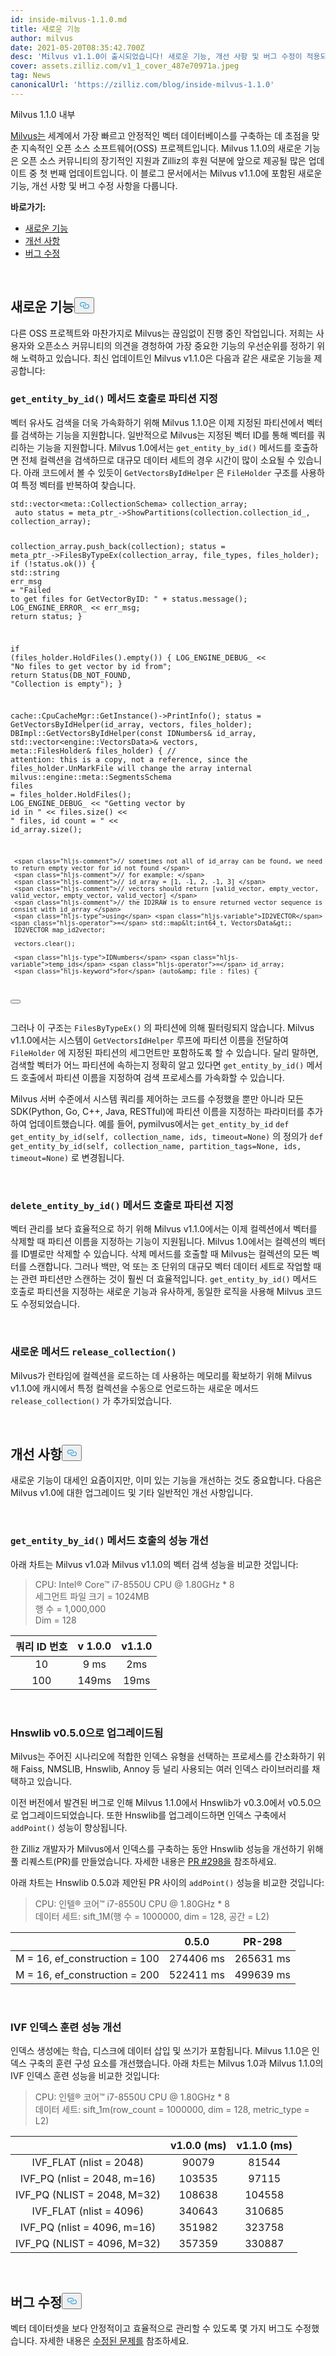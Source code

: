 ```yaml
---
id: inside-milvus-1.1.0.md
title: 새로운 기능
author: milvus
date: 2021-05-20T08:35:42.700Z
desc: 'Milvus v1.1.0이 출시되었습니다! 새로운 기능, 개선 사항 및 버그 수정이 적용되었습니다.'
cover: assets.zilliz.com/v1_1_cover_487e70971a.jpeg
tag: News
canonicalUrl: 'https://zilliz.com/blog/inside-milvus-1.1.0'
---
```

<custom-h1>Milvus 1.1.0 내부</custom-h1><p><a href="https://github.com/milvus-io">Milvus는</a> 세계에서 가장 빠르고 안정적인 벡터 데이터베이스를 구축하는 데 초점을 맞춘 지속적인 오픈 소스 소프트웨어(OSS) 프로젝트입니다. Milvus 1.1.0의 새로운 기능은 오픈 소스 커뮤니티의 장기적인 지원과 Zilliz의 후원 덕분에 앞으로 제공될 많은 업데이트 중 첫 번째 업데이트입니다. 이 블로그 문서에서는 Milvus v1.1.0에 포함된 새로운 기능, 개선 사항 및 버그 수정 사항을 다룹니다.</p>
<p><strong>바로가기:</strong></p>
<ul>
<li><a href="#new-features">새로운 기능</a></li>
<li><a href="#improvements">개선 사항</a></li>
<li><a href="#bug-fixes">버그 수정</a></li>
</ul>
<p><br/></p>
<h2 id="New-features" class="common-anchor-header">새로운 기능<button data-href="#New-features" class="anchor-icon" translate="no">
      <svg translate="no"
        aria-hidden="true"
        focusable="false"
        height="20"
        version="1.1"
        viewBox="0 0 16 16"
        width="16"
      >
        <path
          fill="#0092E4"
          fill-rule="evenodd"
          d="M4 9h1v1H4c-1.5 0-3-1.69-3-3.5S2.55 3 4 3h4c1.45 0 3 1.69 3 3.5 0 1.41-.91 2.72-2 3.25V8.59c.58-.45 1-1.27 1-2.09C10 5.22 8.98 4 8 4H4c-.98 0-2 1.22-2 2.5S3 9 4 9zm9-3h-1v1h1c1 0 2 1.22 2 2.5S13.98 12 13 12H9c-.98 0-2-1.22-2-2.5 0-.83.42-1.64 1-2.09V6.25c-1.09.53-2 1.84-2 3.25C6 11.31 7.55 13 9 13h4c1.45 0 3-1.69 3-3.5S14.5 6 13 6z"
        ></path>
      </svg>
    </button></h2><p>다른 OSS 프로젝트와 마찬가지로 Milvus는 끊임없이 진행 중인 작업입니다. 저희는 사용자와 오픈소스 커뮤니티의 의견을 경청하여 가장 중요한 기능의 우선순위를 정하기 위해 노력하고 있습니다. 최신 업데이트인 Milvus v1.1.0은 다음과 같은 새로운 기능을 제공합니다:</p>
<h3 id="Specify-partitions-with-getentitybyid-method-calls" class="common-anchor-header"><code translate="no">get_entity_by_id()</code> 메서드 호출로 파티션 지정</h3><p>벡터 유사도 검색을 더욱 가속화하기 위해 Milvus 1.1.0은 이제 지정된 파티션에서 벡터를 검색하는 기능을 지원합니다. 일반적으로 Milvus는 지정된 벡터 ID를 통해 벡터를 쿼리하는 기능을 지원합니다. Milvus 1.0에서는 <code translate="no">get_entity_by_id()</code> 메서드를 호출하면 전체 컬렉션을 검색하므로 대규모 데이터 세트의 경우 시간이 많이 소요될 수 있습니다. 아래 코드에서 볼 수 있듯이 <code translate="no">GetVectorsByIdHelper</code> 은 <code translate="no">FileHolder</code> 구조를 사용하여 특정 벡터를 반복하여 찾습니다.</p>
<pre><code translate="no">std::vector&lt;meta::CollectionSchema&gt; collection_array; 
 <span class="hljs-type">auto</span> <span class="hljs-variable">status</span> <span class="hljs-operator">=</span> meta_ptr_-&gt;ShowPartitions(collection.collection_id_, collection_array); 
  
 collection_array.push_back(collection); 
 status = meta_ptr_-&gt;FilesByTypeEx(collection_array, file_types, files_holder); 
 <span class="hljs-keyword">if</span> (!status.ok()) { 
     std::<span class="hljs-type">string</span> <span class="hljs-variable">err_msg</span> <span class="hljs-operator">=</span> <span class="hljs-string">&quot;Failed to get files for GetVectorByID: &quot;</span> + status.message(); 
     LOG_ENGINE_ERROR_ &lt;&lt; err_msg; 
     <span class="hljs-keyword">return</span> status; 
 } 
  
 <span class="hljs-keyword">if</span> (files_holder.HoldFiles().empty()) { 
     LOG_ENGINE_DEBUG_ &lt;&lt; <span class="hljs-string">&quot;No files to get vector by id from&quot;</span>; 
     <span class="hljs-keyword">return</span> Status(DB_NOT_FOUND, <span class="hljs-string">&quot;Collection is empty&quot;</span>); 
 } 
  
 cache::CpuCacheMgr::GetInstance()-&gt;PrintInfo(); 
 status = GetVectorsByIdHelper(id_array, vectors, files_holder); 
DBImpl::GetVectorsByIdHelper(const IDNumbers&amp; id_array, std::vector&lt;engine::VectorsData&gt;&amp; vectors, 
                              meta::FilesHolder&amp; files_holder) { 
     <span class="hljs-comment">// attention: this is a copy, not a reference, since the files_holder.UnMarkFile will change the array internal </span>
     milvus::engine::meta::<span class="hljs-type">SegmentsSchema</span> <span class="hljs-variable">files</span> <span class="hljs-operator">=</span> files_holder.HoldFiles(); 
     LOG_ENGINE_DEBUG_ &lt;&lt; <span class="hljs-string">&quot;Getting vector by id in &quot;</span> &lt;&lt; files.size() &lt;&lt; <span class="hljs-string">&quot; files, id count = &quot;</span> &lt;&lt; id_array.size(); 
  
     <span class="hljs-comment">// sometimes not all of id_array can be found, we need to return empty vector for id not found </span>
     <span class="hljs-comment">// for example: </span>
     <span class="hljs-comment">// id_array = [1, -1, 2, -1, 3] </span>
     <span class="hljs-comment">// vectors should return [valid_vector, empty_vector, valid_vector, empty_vector, valid_vector] </span>
     <span class="hljs-comment">// the ID2RAW is to ensure returned vector sequence is consist with id_array </span>
     <span class="hljs-type">using</span> <span class="hljs-variable">ID2VECTOR</span> <span class="hljs-operator">=</span> std::map&lt;int64_t, VectorsData&gt;; 
     ID2VECTOR map_id2vector; 
  
     vectors.clear(); 
  
     <span class="hljs-type">IDNumbers</span> <span class="hljs-variable">temp_ids</span> <span class="hljs-operator">=</span> id_array; 
     <span class="hljs-keyword">for</span> (auto&amp; file : files) { 
<button class="copy-code-btn"></button></code></pre>
<p>그러나 이 구조는 <code translate="no">FilesByTypeEx()</code> 의 파티션에 의해 필터링되지 않습니다. Milvus v1.1.0에서는 시스템이 <code translate="no">GetVectorsIdHelper</code> 루프에 파티션 이름을 전달하여 <code translate="no">FileHolder</code> 에 지정된 파티션의 세그먼트만 포함하도록 할 수 있습니다. 달리 말하면, 검색할 벡터가 어느 파티션에 속하는지 정확히 알고 있다면 <code translate="no">get_entity_by_id()</code> 메서드 호출에서 파티션 이름을 지정하여 검색 프로세스를 가속화할 수 있습니다.</p>
<p>Milvus 서버 수준에서 시스템 쿼리를 제어하는 코드를 수정했을 뿐만 아니라 모든 SDK(Python, Go, C++, Java, RESTful)에 파티션 이름을 지정하는 파라미터를 추가하여 업데이트했습니다. 예를 들어, pymilvus에서는 <code translate="no">get_entity_by_id</code> <code translate="no">def get_entity_by_id(self, collection_name, ids, timeout=None)</code> 의 정의가 <code translate="no">def get_entity_by_id(self, collection_name, partition_tags=None, ids, timeout=None)</code> 로 변경됩니다.</p>
<p><br/></p>
<h3 id="Specify-partitions-with-deleteentitybyid-method-calls" class="common-anchor-header"><code translate="no">delete_entity_by_id()</code> 메서드 호출로 파티션 지정</h3><p>벡터 관리를 보다 효율적으로 하기 위해 Milvus v1.1.0에서는 이제 컬렉션에서 벡터를 삭제할 때 파티션 이름을 지정하는 기능이 지원됩니다. Milvus 1.0에서는 컬렉션의 벡터를 ID별로만 삭제할 수 있습니다. 삭제 메서드를 호출할 때 Milvus는 컬렉션의 모든 벡터를 스캔합니다. 그러나 백만, 억 또는 조 단위의 대규모 벡터 데이터 세트로 작업할 때는 관련 파티션만 스캔하는 것이 훨씬 더 효율적입니다. <code translate="no">get_entity_by_id()</code> 메서드 호출로 파티션을 지정하는 새로운 기능과 유사하게, 동일한 로직을 사용해 Milvus 코드도 수정되었습니다.</p>
<p><br/></p>
<h3 id="New-method-releasecollection" class="common-anchor-header">새로운 메서드 <code translate="no">release_collection()</code></h3><p>Milvus가 런타임에 컬렉션을 로드하는 데 사용하는 메모리를 확보하기 위해 Milvus v1.1.0에 캐시에서 특정 컬렉션을 수동으로 언로드하는 새로운 메서드 <code translate="no">release_collection()</code> 가 추가되었습니다.</p>
<p><br/></p>
<h2 id="Improvements" class="common-anchor-header">개선 사항<button data-href="#Improvements" class="anchor-icon" translate="no">
      <svg translate="no"
        aria-hidden="true"
        focusable="false"
        height="20"
        version="1.1"
        viewBox="0 0 16 16"
        width="16"
      >
        <path
          fill="#0092E4"
          fill-rule="evenodd"
          d="M4 9h1v1H4c-1.5 0-3-1.69-3-3.5S2.55 3 4 3h4c1.45 0 3 1.69 3 3.5 0 1.41-.91 2.72-2 3.25V8.59c.58-.45 1-1.27 1-2.09C10 5.22 8.98 4 8 4H4c-.98 0-2 1.22-2 2.5S3 9 4 9zm9-3h-1v1h1c1 0 2 1.22 2 2.5S13.98 12 13 12H9c-.98 0-2-1.22-2-2.5 0-.83.42-1.64 1-2.09V6.25c-1.09.53-2 1.84-2 3.25C6 11.31 7.55 13 9 13h4c1.45 0 3-1.69 3-3.5S14.5 6 13 6z"
        ></path>
      </svg>
    </button></h2><p>새로운 기능이 대세인 요즘이지만, 이미 있는 기능을 개선하는 것도 중요합니다. 다음은 Milvus v1.0에 대한 업그레이드 및 기타 일반적인 개선 사항입니다.</p>
<p><br/></p>
<h3 id="Improved-performance-of-getentitybyid-method-call" class="common-anchor-header"><code translate="no">get_entity_by_id()</code> 메서드 호출의 성능 개선</h3><p>아래 차트는 Milvus v1.0과 Milvus v1.1.0의 벡터 검색 성능을 비교한 것입니다:</p>
<blockquote>
<p>CPU: Intel® Core™ i7-8550U CPU @ 1.80GHz * 8 <br/>세그먼트 파일 크기 = 1024MB <br/>행 수 = 1,000,000 <br/>Dim = 128</p>
</blockquote>
<table>
<thead>
<tr><th style="text-align:center">쿼리 ID 번호</th><th style="text-align:center">v 1.0.0</th><th style="text-align:center">v1.1.0</th></tr>
</thead>
<tbody>
<tr><td style="text-align:center">10</td><td style="text-align:center">9 ms</td><td style="text-align:center">2ms</td></tr>
<tr><td style="text-align:center">100</td><td style="text-align:center">149ms</td><td style="text-align:center">19ms</td></tr>
</tbody>
</table>
<p><br/></p>
<h3 id="Hnswlib-upgraded-to-v050" class="common-anchor-header">Hnswlib v0.5.0으로 업그레이드됨</h3><p>Milvus는 주어진 시나리오에 적합한 인덱스 유형을 선택하는 프로세스를 간소화하기 위해 Faiss, NMSLIB, Hnswlib, Annoy 등 널리 사용되는 여러 인덱스 라이브러리를 채택하고 있습니다.</p>
<p>이전 버전에서 발견된 버그로 인해 Milvus 1.1.0에서 Hnswlib가 v0.3.0에서 v0.5.0으로 업그레이드되었습니다. 또한 Hnswlib를 업그레이드하면 인덱스 구축에서 <code translate="no">addPoint()</code> 성능이 향상됩니다.</p>
<p>한 Zilliz 개발자가 Milvus에서 인덱스를 구축하는 동안 Hnswlib 성능을 개선하기 위해 풀 리퀘스트(PR)를 만들었습니다. 자세한 내용은 <a href="https://github.com/nmslib/hnswlib/pull/298">PR #298을</a> 참조하세요.</p>
<p>아래 차트는 Hnswlib 0.5.0과 제안된 PR 사이의 <code translate="no">addPoint()</code> 성능을 비교한 것입니다:</p>
<blockquote>
<p>CPU: 인텔® 코어™ i7-8550U CPU @ 1.80GHz * 8 <br/>데이터 세트: sift_1M(행 수 = 1000000, dim = 128, 공간 = L2)</p>
</blockquote>
<table>
<thead>
<tr><th style="text-align:center"></th><th style="text-align:center">0.5.0</th><th style="text-align:center">PR-298</th></tr>
</thead>
<tbody>
<tr><td style="text-align:center">M = 16, ef_construction = 100</td><td style="text-align:center">274406 ms</td><td style="text-align:center">265631 ms</td></tr>
<tr><td style="text-align:center">M = 16, ef_construction = 200</td><td style="text-align:center">522411 ms</td><td style="text-align:center">499639 ms</td></tr>
</tbody>
</table>
<p><br/></p>
<h3 id="Improved-IVF-index-training-performance" class="common-anchor-header">IVF 인덱스 훈련 성능 개선</h3><p>인덱스 생성에는 학습, 디스크에 데이터 삽입 및 쓰기가 포함됩니다. Milvus 1.1.0은 인덱스 구축의 훈련 구성 요소를 개선했습니다. 아래 차트는 Milvus 1.0과 Milvus 1.1.0의 IVF 인덱스 훈련 성능을 비교한 것입니다:</p>
<blockquote>
<p>CPU: 인텔® 코어™ i7-8550U CPU @ 1.80GHz * 8 <br/>데이터 세트: sift_1m(row_count = 1000000, dim = 128, metric_type = L2)</p>
</blockquote>
<table>
<thead>
<tr><th style="text-align:center"></th><th style="text-align:center">v1.0.0 (ms)</th><th style="text-align:center">v1.1.0 (ms)</th></tr>
</thead>
<tbody>
<tr><td style="text-align:center">IVF_FLAT (nlist = 2048)</td><td style="text-align:center">90079</td><td style="text-align:center">81544</td></tr>
<tr><td style="text-align:center">IVF_PQ (nlist = 2048, m=16)</td><td style="text-align:center">103535</td><td style="text-align:center">97115</td></tr>
<tr><td style="text-align:center">IVF_PQ (NLIST = 2048, M=32)</td><td style="text-align:center">108638</td><td style="text-align:center">104558</td></tr>
<tr><td style="text-align:center">IVF_FLAT (nlist = 4096)</td><td style="text-align:center">340643</td><td style="text-align:center">310685</td></tr>
<tr><td style="text-align:center">IVF_PQ (nlist = 4096, m=16)</td><td style="text-align:center">351982</td><td style="text-align:center">323758</td></tr>
<tr><td style="text-align:center">IVF_PQ (NLIST = 4096, M=32)</td><td style="text-align:center">357359</td><td style="text-align:center">330887</td></tr>
</tbody>
</table>
<p><br/></p>
<h2 id="Bug-fixes" class="common-anchor-header">버그 수정<button data-href="#Bug-fixes" class="anchor-icon" translate="no">
      <svg translate="no"
        aria-hidden="true"
        focusable="false"
        height="20"
        version="1.1"
        viewBox="0 0 16 16"
        width="16"
      >
        <path
          fill="#0092E4"
          fill-rule="evenodd"
          d="M4 9h1v1H4c-1.5 0-3-1.69-3-3.5S2.55 3 4 3h4c1.45 0 3 1.69 3 3.5 0 1.41-.91 2.72-2 3.25V8.59c.58-.45 1-1.27 1-2.09C10 5.22 8.98 4 8 4H4c-.98 0-2 1.22-2 2.5S3 9 4 9zm9-3h-1v1h1c1 0 2 1.22 2 2.5S13.98 12 13 12H9c-.98 0-2-1.22-2-2.5 0-.83.42-1.64 1-2.09V6.25c-1.09.53-2 1.84-2 3.25C6 11.31 7.55 13 9 13h4c1.45 0 3-1.69 3-3.5S14.5 6 13 6z"
        ></path>
      </svg>
    </button></h2><p>벡터 데이터셋을 보다 안정적이고 효율적으로 관리할 수 있도록 몇 가지 버그도 수정했습니다. 자세한 내용은 <a href="https://milvus.io/docs/v1.1.0/release_notes.md#Fixed-issues">수정된 문제를</a> 참조하세요.</p>
